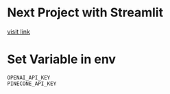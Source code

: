 # Next Project with Streamlit
[visit link](https://github.com/Rasyidannas/ZTM-Devloping-LLM-App-With-Streamlit)

# Set Variable in env
```
OPENAI_API_KEY
PINECONE_API_KEY
```
